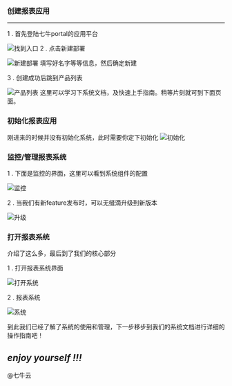 ### 创建报表应用
---
1 . 首先登陆七牛portal的应用平台

![找到入口](http://oo6oqkila.bkt.clouddn.com/report1.png)
2 . 点击新建部署

![新建部署](http://oo6oqkila.bkt.clouddn.com/report2.png)
填写好名字等等信息，然后确定新建


3 . 创建成功后跳到产品列表

![产品列表](http://oo6oqkila.bkt.clouddn.com/report3.png)
这里可以学习下系统文档，及快速上手指南。稍等片刻就可到下面页面。

### 初始化报表应用
刚进来的时候并没有初始化系统，此时需要你定下初始化
![初始化](http://oo6oqkila.bkt.clouddn.com/report4.png)

### 监控/管理报表系统
1 . 下面是监控的界面，这里可以看到系统组件的配置

![监控](http://oo6oqkila.bkt.clouddn.com/report5.png)

2 . 当我们有新feature发布时，可以无缝滴升级到新版本

![升级](http://oo6oqkila.bkt.clouddn.com/report6.png)

### 打开报表系统

介绍了这么多，最后到了我们的核心部分

1 . 打开报表系统界面

![打开系统](http://oo6oqkila.bkt.clouddn.com/report7.png)

2 . 报表系统

![系统](http://oo6oqkila.bkt.clouddn.com/report8.png)

到此我们已经了解了系统的使用和管理，下一步移步到我们的系统文档进行详细的操作指南吧！ 

## *enjoy yourself !!!*



@七牛云